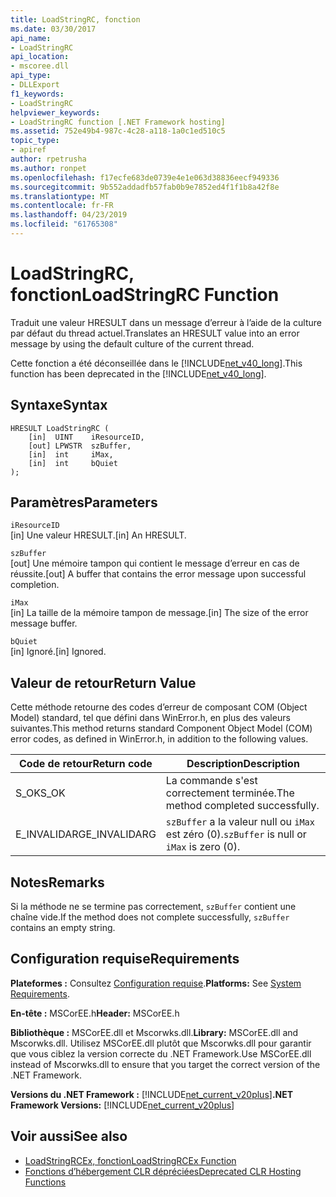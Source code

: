 ```yaml
---
title: LoadStringRC, fonction
ms.date: 03/30/2017
api_name:
- LoadStringRC
api_location:
- mscoree.dll
api_type:
- DLLExport
f1_keywords:
- LoadStringRC
helpviewer_keywords:
- LoadStringRC function [.NET Framework hosting]
ms.assetid: 752e49b4-987c-4c28-a118-1a0c1ed510c5
topic_type:
- apiref
author: rpetrusha
ms.author: ronpet
ms.openlocfilehash: f17ecfe683de0739e4e1e063d38836eecf949336
ms.sourcegitcommit: 9b552addadfb57fab0b9e7852ed4f1f1b8a42f8e
ms.translationtype: MT
ms.contentlocale: fr-FR
ms.lasthandoff: 04/23/2019
ms.locfileid: "61765308"
---
```

# <a name="loadstringrc-function"></a><span data-ttu-id="7116e-102">LoadStringRC, fonction</span><span class="sxs-lookup"><span data-stu-id="7116e-102">LoadStringRC Function</span></span>
<span data-ttu-id="7116e-103">Traduit une valeur HRESULT dans un message d’erreur à l’aide de la culture par défaut du thread actuel.</span><span class="sxs-lookup"><span data-stu-id="7116e-103">Translates an HRESULT value into an error message by using the default culture of the current thread.</span></span>  
  
 <span data-ttu-id="7116e-104">Cette fonction a été déconseillée dans le [!INCLUDE[net_v40_long](../../../../includes/net-v40-long-md.md)].</span><span class="sxs-lookup"><span data-stu-id="7116e-104">This function has been deprecated in the [!INCLUDE[net_v40_long](../../../../includes/net-v40-long-md.md)].</span></span>  
  
## <a name="syntax"></a><span data-ttu-id="7116e-105">Syntaxe</span><span class="sxs-lookup"><span data-stu-id="7116e-105">Syntax</span></span>  
  
```  
HRESULT LoadStringRC (  
    [in]  UINT    iResourceID,   
    [out] LPWSTR  szBuffer,   
    [in]  int     iMax,   
    [in]  int     bQuiet  
);  
```  
  
## <a name="parameters"></a><span data-ttu-id="7116e-106">Paramètres</span><span class="sxs-lookup"><span data-stu-id="7116e-106">Parameters</span></span>  
 `iResourceID`  
 <span data-ttu-id="7116e-107">[in] Une valeur HRESULT.</span><span class="sxs-lookup"><span data-stu-id="7116e-107">[in] An HRESULT.</span></span>  
  
 `szBuffer`  
 <span data-ttu-id="7116e-108">[out] Une mémoire tampon qui contient le message d’erreur en cas de réussite.</span><span class="sxs-lookup"><span data-stu-id="7116e-108">[out] A buffer that contains the error message upon successful completion.</span></span>  
  
 `iMax`  
 <span data-ttu-id="7116e-109">[in] La taille de la mémoire tampon de message.</span><span class="sxs-lookup"><span data-stu-id="7116e-109">[in] The size of the error message buffer.</span></span>  
  
 `bQuiet`  
 <span data-ttu-id="7116e-110">[in] Ignoré.</span><span class="sxs-lookup"><span data-stu-id="7116e-110">[in] Ignored.</span></span>  
  
## <a name="return-value"></a><span data-ttu-id="7116e-111">Valeur de retour</span><span class="sxs-lookup"><span data-stu-id="7116e-111">Return Value</span></span>  
 <span data-ttu-id="7116e-112">Cette méthode retourne des codes d’erreur de composant COM (Object Model) standard, tel que défini dans WinError.h, en plus des valeurs suivantes.</span><span class="sxs-lookup"><span data-stu-id="7116e-112">This method returns standard Component Object Model (COM) error codes, as defined in WinError.h, in addition to the following values.</span></span>  
  
|<span data-ttu-id="7116e-113">Code de retour</span><span class="sxs-lookup"><span data-stu-id="7116e-113">Return code</span></span>|<span data-ttu-id="7116e-114">Description</span><span class="sxs-lookup"><span data-stu-id="7116e-114">Description</span></span>|  
|-----------------|-----------------|  
|<span data-ttu-id="7116e-115">S_OK</span><span class="sxs-lookup"><span data-stu-id="7116e-115">S_OK</span></span>|<span data-ttu-id="7116e-116">La commande s'est correctement terminée.</span><span class="sxs-lookup"><span data-stu-id="7116e-116">The method completed successfully.</span></span>|  
|<span data-ttu-id="7116e-117">E_INVALIDARG</span><span class="sxs-lookup"><span data-stu-id="7116e-117">E_INVALIDARG</span></span>|<span data-ttu-id="7116e-118">`szBuffer` a la valeur null ou `iMax` est zéro (0).</span><span class="sxs-lookup"><span data-stu-id="7116e-118">`szBuffer` is null or `iMax` is zero (0).</span></span>|  
  
## <a name="remarks"></a><span data-ttu-id="7116e-119">Notes</span><span class="sxs-lookup"><span data-stu-id="7116e-119">Remarks</span></span>  
 <span data-ttu-id="7116e-120">Si la méthode ne se termine pas correctement, `szBuffer` contient une chaîne vide.</span><span class="sxs-lookup"><span data-stu-id="7116e-120">If the method does not complete successfully, `szBuffer` contains an empty string.</span></span>  
  
## <a name="requirements"></a><span data-ttu-id="7116e-121">Configuration requise</span><span class="sxs-lookup"><span data-stu-id="7116e-121">Requirements</span></span>  
 <span data-ttu-id="7116e-122">**Plateformes :** Consultez [Configuration requise](../../../../docs/framework/get-started/system-requirements.md).</span><span class="sxs-lookup"><span data-stu-id="7116e-122">**Platforms:** See [System Requirements](../../../../docs/framework/get-started/system-requirements.md).</span></span>  
  
 <span data-ttu-id="7116e-123">**En-tête :** MSCorEE.h</span><span class="sxs-lookup"><span data-stu-id="7116e-123">**Header:** MSCorEE.h</span></span>  
  
 <span data-ttu-id="7116e-124">**Bibliothèque :** MSCorEE.dll et Mscorwks.dll.</span><span class="sxs-lookup"><span data-stu-id="7116e-124">**Library:** MSCorEE.dll and Mscorwks.dll.</span></span> <span data-ttu-id="7116e-125">Utilisez MSCorEE.dll plutôt que Mscorwks.dll pour garantir que vous ciblez la version correcte du .NET Framework.</span><span class="sxs-lookup"><span data-stu-id="7116e-125">Use MSCorEE.dll instead of Mscorwks.dll to ensure that you target the correct version of the .NET Framework.</span></span>  
  
 <span data-ttu-id="7116e-126">**Versions du .NET Framework :** [!INCLUDE[net_current_v20plus](../../../../includes/net-current-v20plus-md.md)]</span><span class="sxs-lookup"><span data-stu-id="7116e-126">**.NET Framework Versions:** [!INCLUDE[net_current_v20plus](../../../../includes/net-current-v20plus-md.md)]</span></span>  
  
## <a name="see-also"></a><span data-ttu-id="7116e-127">Voir aussi</span><span class="sxs-lookup"><span data-stu-id="7116e-127">See also</span></span>

- [<span data-ttu-id="7116e-128">LoadStringRCEx, fonction</span><span class="sxs-lookup"><span data-stu-id="7116e-128">LoadStringRCEx Function</span></span>](../../../../docs/framework/unmanaged-api/hosting/loadstringrcex-function.md)
- [<span data-ttu-id="7116e-129">Fonctions d’hébergement CLR dépréciées</span><span class="sxs-lookup"><span data-stu-id="7116e-129">Deprecated CLR Hosting Functions</span></span>](../../../../docs/framework/unmanaged-api/hosting/deprecated-clr-hosting-functions.md)
